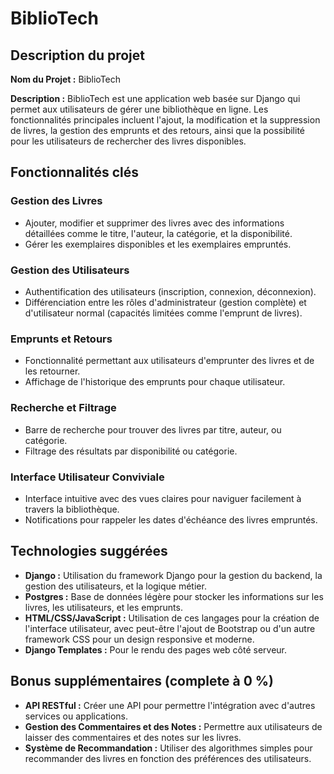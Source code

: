 # BiblioTech

## Description du projet

**Nom du Projet :** BiblioTech

**Description :** BiblioTech est une application web basée sur Django qui permet aux utilisateurs de gérer une bibliothèque en ligne. Les fonctionnalités principales incluent l'ajout, la modification et la suppression de livres, la gestion des emprunts et des retours, ainsi que la possibilité pour les utilisateurs de rechercher des livres disponibles.

## Fonctionnalités clés

### Gestion des Livres

- Ajouter, modifier et supprimer des livres avec des informations détaillées comme le titre, l'auteur, la catégorie, et la disponibilité.
- Gérer les exemplaires disponibles et les exemplaires empruntés.

### Gestion des Utilisateurs

- Authentification des utilisateurs (inscription, connexion, déconnexion).
- Différenciation entre les rôles d'administrateur (gestion complète) et d'utilisateur normal (capacités limitées comme l'emprunt de livres).

### Emprunts et Retours

- Fonctionnalité permettant aux utilisateurs d'emprunter des livres et de les retourner.
- Affichage de l'historique des emprunts pour chaque utilisateur.

### Recherche et Filtrage

- Barre de recherche pour trouver des livres par titre, auteur, ou catégorie.
- Filtrage des résultats par disponibilité ou catégorie.

### Interface Utilisateur Conviviale

- Interface intuitive avec des vues claires pour naviguer facilement à travers la bibliothèque.
- Notifications pour rappeler les dates d'échéance des livres empruntés.

## Technologies suggérées

- **Django :** Utilisation du framework Django pour la gestion du backend, la gestion des utilisateurs, et la logique métier.
- **Postgres :** Base de données légère pour stocker les informations sur les livres, les utilisateurs, et les emprunts.
- **HTML/CSS/JavaScript :** Utilisation de ces langages pour la création de l'interface utilisateur, avec peut-être l'ajout de Bootstrap ou d'un autre framework CSS pour un design responsive et moderne.
- **Django Templates :** Pour le rendu des pages web côté serveur.

## Bonus supplémentaires (complete à 0 %)

- **API RESTful :** Créer une API pour permettre l'intégration avec d'autres services ou applications.
- **Gestion des Commentaires et des Notes :** Permettre aux utilisateurs de laisser des commentaires et des notes sur les livres.
- **Système de Recommandation :** Utiliser des algorithmes simples pour recommander des livres en fonction des préférences des utilisateurs.